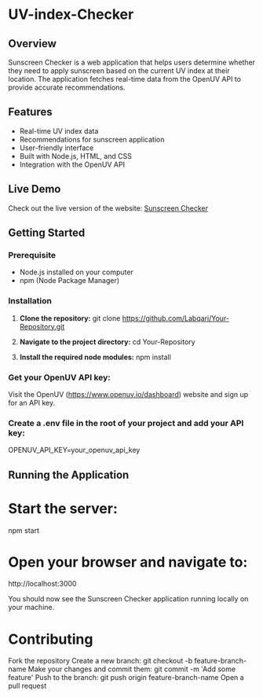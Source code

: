 # UV-index-Checker
## Overview
Sunscreen Checker is a web application that helps users determine whether they need to apply sunscreen based on the current UV index at their location. The application fetches real-time data from the OpenUV API to provide accurate recommendations.

## Features
- Real-time UV index data
- Recommendations for sunscreen application
- User-friendly interface
- Built with Node.js, HTML, and CSS
- Integration with the OpenUV API

## Live Demo
Check out the live version of the website: [Sunscreen Checker](https://uv-index-checker.onrender.com/)

## Getting Started

### Prerequisite
- Node.js installed on your computer
- npm (Node Package Manager)

### Installation
1. **Clone the repository:**
   git clone https://github.com/Labqari/Your-Repository.git
   
2. **Navigate to the project directory:**
   cd Your-Repository
   
3. **Install the required node modules:**
   npm install

### Get your OpenUV API key:
Visit the OpenUV (https://www.openuv.io/dashboard) website and sign up for an API key.

### Create a .env file in the root of your project and add your API key:

OPENUV_API_KEY=your_openuv_api_key

## Running the Application
# Start the server:
  npm start
# Open your browser and navigate to:
  http://localhost:3000
  
You should now see the Sunscreen Checker application running locally on your machine.

# Contributing
Fork the repository
Create a new branch: git checkout -b feature-branch-name
Make your changes and commit them: git commit -m 'Add some feature'
Push to the branch: git push origin feature-branch-name
Open a pull request


